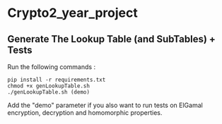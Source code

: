 # Crypto2_year_project

## Generate The Lookup Table (and SubTables) + Tests

Run the following commands : 
```
pip install -r requirements.txt
chmod +x genLookupTable.sh
./genLookupTable.sh (demo)
```

Add the "demo" parameter if you also want to run tests on ElGamal encryption, decryption and homomorphic properties.